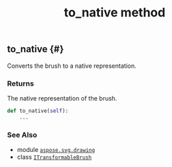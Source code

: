 ﻿---
title: to_native method
second_title: Aspose.SVG for Python via .NET API References
description: 
type: docs
weight: 20
url: /python-net/aspose.svg.drawing/itransformablebrush/to_native/
is_root: false
---

## to_native {#}

Converts the brush to a native representation.


### Returns 


The native representation of the brush.


```python
def to_native(self):
    ...
```





### See Also
* module [`aspose.svg.drawing`](../../)
* class [`ITransformableBrush`](/svg/python-net/aspose.svg.drawing/itransformablebrush)
